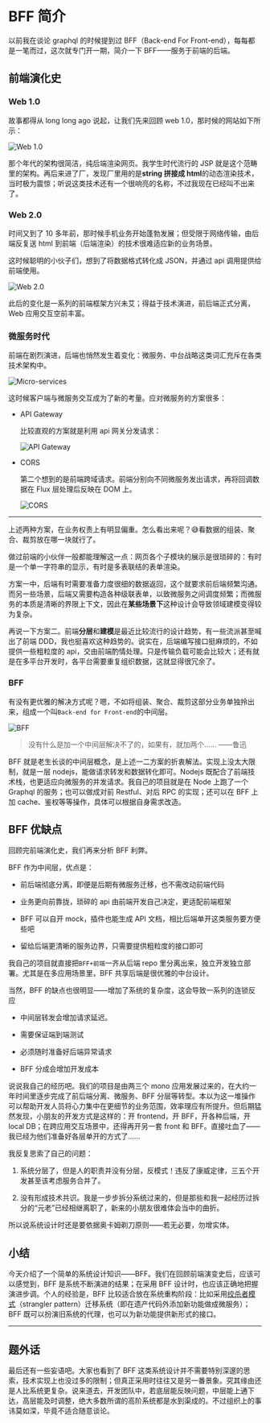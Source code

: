 # BFF 简介

以前我在谈论 graphql 的时候提到过 BFF（Back-end For Front-end），每每都是一笔而过，这次就专门开一期，简介一下 BFF——服务于前端的后端。

## 前端演化史

### Web 1.0

故事都得从 long long ago 说起，让我们先来回顾 web 1.0，那时候的网站如下所示：

![Web 1.0][2]


那个年代的架构很简洁，纯后端渲染网页。我学生时代流行的 JSP 就是这个范畴里的架构。再后来进了厂，发现厂里用的是**string 拼接成 html**的动态渲染技术，当时极为震惊；听说这类技术还有一个很响亮的名称，不过我现在已经叫不出来了。

### Web 2.0

时间又到了 10 多年前，那时候手机业务开始蓬勃发展；但受限于网络传输，由后端反复送 html 到前端（后端渲染）的技术很难适应新的业务场景。

这时候聪明的小伙子们，想到了将数据格式转化成 JSON，并通过 api 调用提供给前端使用。

![Web 2.0][3]

此后的变化是一系列的前端框架方兴未艾；得益于技术演进，前后端正式分离，Web 应用交互空前丰富。


### 微服务时代

前端在剧烈演进，后端也悄然发生着变化：微服务、中台战略这类词汇充斥在各类技术架构中。

![Micro-services][4]

这时候客户端与微服务交互成为了新的考量。应对微服务的方案很多：

* API Gateway

  比较直观的方案就是利用 api 网关分发请求：

  ![API Gateway][5]


* CORS

  第二个想到的是前端跨域请求。前端分别向不同微服务发出请求，再将回调数据在 Flux 层处理后反映在 DOM 上。

  ![CORS][6]

---

上述两种方案，在业务权责上有明显偏重。怎么看出来呢？😅看数据的组装、聚合、裁剪放在哪一块就行了。

做过前端的小伙伴一般都能理解这一点：网页各个子模块的展示是很琐碎的：有时是一个单一字符串的显示，有时是多表联结的表单渲染。

方案一中，后端有时需要准备力度很细的数据返回，这个就要求前后端频繁沟通。而另一些场景，后端又需要构造各种级联表单，以致微服务之间调度频繁；而微服务的本质是清晰的界限上下文，因此在**某些场景下**这种设计会导致领域建模变得较为复杂。

再说一下方案二。前端**分层**和**建模**是最近比较流行的设计趋势，有一些流派甚至喊出了前端 DDD，我也挺喜欢这种趋势的。说实在，后端编写接口挺麻烦的，不如提供一些粗粒度的 api，交由前端酌情处理。只是传输负载可能会比较大；还有就是在多平台开发时，各平台需要重复组织数据，这就显得很冗余了。

### BFF

有没有更优雅的解决方式呢？嗯，不如将组装、聚合、裁剪这部分业务单独拎出来，组成一个叫`Back-end for Front-end`的中间层。

![BFF][7]

> 没有什么是加一个中间层解决不了的，如果有，就加两个……         ——鲁迅

BFF 就是老生长谈的中间层概念，是上述一二方案的折衷解法。实现上没太大限制，就是一层 nodejs，能做请求转发和数据转化即可。Nodejs 既配合了前端技术栈，也更适应向微服务的并发请求。我自己的项目就是在 Node 上跑了一个 Graphql 的服务；也可以做成对前 Restful、对后 RPC 的实现；还可以在 BFF 上加 cache、鉴权等等操作，具体可以根据自身需求改造。

## BFF 优缺点

回顾完前端演化史，我们再来分析 BFF 利弊。

BFF 作为中间层，优点是：

* 前后端彻底分离，即便是后期有微服务迁移，也不需改动前端代码

* 业务更向前靠拢，琐碎的 api 由前端开发自己决定，更适配前端框架

* BFF 可以自开 mock，插件也能生成 API 文档，相比后端单开这类服务要方便些吧

* 留给后端更清晰的服务边界，只需要提供粗粒度的接口即可

我自己的项目就直接把`BFF+前端`一齐从后端 repo 里分离出来，独立开发独立部署。尤其是在多应用场景里，BFF 共享后端是很优雅的中台设计。

当然，BFF 的缺点也很明显——增加了系统的复杂度，这会导致一系列的连锁反应

* 中间层转发会增加请求延迟。

* 需要保证端到端测试

* 必须随时准备好后端异常请求

* BFF 分成会增加开发成本

说说我自己的经历吧。我们的项目是由两三个 mono 应用发展过来的，在大约一年时间里逐步完成了前后端分离、微服务、BFF 分层等转型。本以为这一堆操作可以帮助开发人员将心力集中在更细节的业务范围，效率理应有所提升。但后期猛然发现，小朋友的开发方式是这样的：开 frontend，开 BFF，开各种后端，开 local DB；在跨应用交互场景中，还得再开另一套 front 和 BFF。直接吐血了——我已经为他们准备好各层单开的方式了……

我反复思索了自己的问题：

1. 系统分层了，但是人的职责并没有分层，反模式！违反了康威定律，三五个开发甚至该考虑服务合并了。

2. 没有形成技术共识。我是一步步拆分系统过来的，但是那些和我一起经历过拆分的“元老”已经相继离职了，新来的小朋友很难体会当中的曲折。

所以说系统设计时还是要依据奥卡姆剃刀原则——若无必要，勿增实体。

## 小结

今天介绍了一个简单的系统设计知识——BFF。我们在回顾前端演变史后，应该可以感觉到，BFF 是系统不断演进的结果；在采用 BFF 设计时，也应该正确地把握演进步调。个人的经验是，BFF 比较适合放在系统重构阶段：比如采用[绞杀者模式][1]（strangler pattern）迁移系统（即在遗产代码外添加新功能做成微服务）；BFF 既可以扮演旧系统的代理，也可以为新功能提供新形式的接口。

---

## 题外话

最后还有一些妄语吧。大家也看到了 BFF 这类系统设计并不需要特别深邃的思索，技术实现上也没过多的限制；但真正采用时往往又是另一番景象。究其缘由还是人比系统更复杂。说来道去，开发团队中，若底层能反映问题，中层能上通下达，高层能及时调整，绝大多数所谓的高阶系统都是水到渠成的。不过组织上的事讳莫如深，毕竟不适合随意谈论。



[1]: https://docs.microsoft.com/en-us/azure/architecture/patterns/strangler
[2]: ./img/web1.0.png
[3]: ./img/web2.0.png
[4]: ./img/micro.png
[5]: ./img/api-gateway.png
[6]: ./img/cors.png
[7]: ./img/BFF.png

